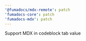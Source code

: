 ```yaml
---
'@fumadocs/mdx-remote': patch
'fumadocs-core': patch
'fumadocs-mdx': patch
---
```


Support MDX in codeblock tab value
